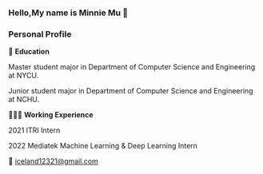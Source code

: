 ### Hello,My name is Minnie Mu :raising_hand: 

<!--
**Minniemu/Minniemu** is a ✨ _special_ ✨ repository because its `README.md` (this file) appears on your GitHub profile.

Here are some ideas to get you started:
-->
### Personal Profile
🏫 **Education**

Master student major in Department of Computer Science and Engineering at NYCU.

Junior student major in Department of Computer Science and Engineering at NCHU.

👩🏻‍💻 **Working Experience**

2021 ITRI Intern

2022 Mediatek Machine Learning & Deep Learning Intern


:email: [iceland12321@gmail.com](mailto:iceland12321@gmail.com)

<!--
🔭I’m currently working on 

- 🌱 I’m currently learning ...
- 👯 I’m looking to collaborate on ...
- 🤔 I’m looking for help with ...
- 💬 Ask me about ...
- 📫 How to reach me: ...
- 😄 Pronouns: ...
- ⚡ Fun fact: ...
```

